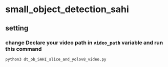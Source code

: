 # small_object_detection_sahi
## setting
### change Declare your video path in `video_path` variable and run this command
```
python3 dt_ob_SAHI_slice_and_yolov8_video.py
```
